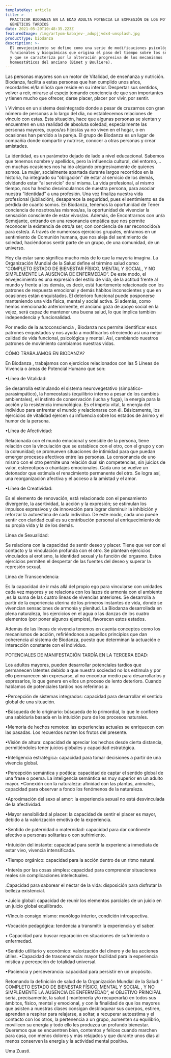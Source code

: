 ```yaml
---
templateKey: article
title: >-
  PRACTICAR BIODANZA EN LA EDAD ADULTA POTENCIA LA EXPRESIÓN DE LOS POTENCIALES
  GENÉTICOS TARDIOS
date: 2021-05-20T10:48:35.223Z
featuredImage: /img/artyom-kabajev-_adupjjvdx4-unsplash.jpg
productType: biodanza
description: >-
  El envejecimiento se define como una serie de modificaciones psicológicas,
  funcionales y bioquímicas que origina el paso del tiempo sobre los seres vivos
  y que se caracteriza por la alteración progresiva de los mecanismos
  homeostáticos del anciano (Binet y Bouliere).
---
```

Las personas mayores son un motor de Vitalidad, de enseñanza y nutrición.    Biodanza, facilita a estas personas que han cumplido unos años, recordarles el/la niño/a que reside en su interior. Despertar sus sentidos, volver a reír, mirarse al espejo tomando conciencia de que son importantes y tienen mucho que ofrecer, darse placer, placer por vivir, por sentir.

\    Vivimos en un sistema desintegrado donde a pesar de cruzarnos con gran número de personas a lo largo del día, no establecemos relaciones de vínculo con estas. Esta situación, hace que algunas personas se sientan y encuentren en una realidad de absoluta soledad, especialmente las personas mayores, cuyos/as hijos/as ya no viven en el hogar, o en ocasiones han perdido a la pareja. El grupo de Biodanza es un lugar de compañía donde compartir y nutrirse, conocer a otras personas y crear amistades.

La identidad, es un parámetro dejado de lado a nivel educacional. Sabemos que tenemos nombre y apellidos, pero la influencia cultural, del entorno,…en muchas ocasiones nos ha ido alejando progresivamente de quienes somos. La mujer, socialmente apartada durante largos recorridos en la historia, ha integrado su “obligación” de estar al servicio de los demás, olvidando estar “al servicio” de sí misma. La vida profesional, al mismo tiempo, nos ha hecho desvincularnos de nuestra persona, para asociar nuestra “Identidad” a una profesión. Una vez finaliza nuestra vida profesional (jubilación), desaparece la seguridad, pues el sentimiento es de pérdida de cuanto somos. En Biodanza, tenemos la oportunidad de Tener conciencia de nosotros/as mismos/as, la oportunidad de vivenciar la sensación consciente de estar vivos/as. Además, de Encontrarnos con un/a Semejante, entrando en una resonancia empática que nos permite reconocer la existencia de otro/a ser, con conciencia de ser reconocido/a para este/a. A través de numerosos ejercicios grupales, entramos en un sentimiento de Comunión humana, que nos aleja del sentimiento de soledad, haciéndonos sentir parte de un grupo, de una comunidad, de un universo. 

Hoy día estar sano significa mucho más de lo que la mayoría imagina. La Organización Mundial de la Salud define el término salud como: “COMPLETO ESTADO DE BIENESTAR FÍSICO, MENTAL Y SOCIAL, Y NO SIMPLEMENTE LA AUSENCIA DE ENFERMEDAD”. De este modo, el envejecimiento es una expresión del estilo de vida, de la actitud frente al mundo y frente a los demás, es decir, está fuertemente relacionado con los patrones de respuesta emocional y demás hábitos inconscientes y  que en ocasiones están enquistados. El deterioro funcional puede posponerse manteniendo una vida física, mental y social activa. Si además, como hemos mencionado anteriormente, el anciano goza de apoyo social en la vejez, será capaz de mantener una buena salud, lo que implica también independencia y funcionalidad.

 Por medio de la autoconsciencia , Biodanza nos permite identificar esos patrones  enquistados y  nos ayuda a modificarlos ofreciendo así una mejor calidad de vida funcional, psicológica y mental. Así, cambiando nuestros patrones de movimiento cambiamos nuestras vidas.

CÓMO TRABAJAMOS EN BIODANZA?

 En Biodanza , trabajamos con ejercicios relacionados con las 5 Líneas de Vivencia o áreas de Potencial Humano que son:

•Línea de Vitalidad:

Se desarrolla estimulando el sistema neurovegetativo (simpático-parasimpático), la homeostasis (equilibrio interno a pesar de los cambios ambientales), el instinto de conservación (lucha y fuga), la energía para la acción y la resistencia inmunológica. Es el ímpetu vital, la energía del individuo para enfrentar el mundo y relacionarse con él. Básicamente, los ejercicios de vitalidad ejercen su influencia sobre los estados de ánimo y el humor de la persona.

•Línea de Afectividad:

Relacionada con el mundo emocional y sensible de la persona, tiene relación con la vinculación que se establece con el otro, con el grupo y con la comunidad; se promueven situaciones de intimidad para que puedan emerger procesos afectivos entre las personas. La consonancia de uno mismo con el otro permite una relación dual sin competencias, sin juicios de valor, estereotipos o chantajes emocionales. Cada uno se vuelve un detonador que estimula el renacimiento permanente del otro. Se logra así, una reorganización afectiva y el acceso a la amistad y el amor.

•Línea de Creatividad:

Es el elemento de renovación, está relacionado con el pensamiento divergente, la asertividad, la acción y la expresión; se estimulan los impulsos expresivos y de innovación para lograr disminuir la inhibición y reforzar la autoestima de cada individuo. De este modo, cada uno puede sentir con claridad cuál es su contribución personal al enriquecimiento de su propia vida y la de los demás.



Línea de Sexualidad:

Se relaciona con la capacidad de sentir deseo y placer. Tiene que ver con el contacto y la vinculación profunda con el otro. Se plantean ejercicios vinculados al erotismo, la identidad sexual y la función del orgasmo. Estos ejercicios permiten el despertar de las fuentes del deseo y superar la represión sexual. 

Línea de Transcendencia: 

Es la capacidad de ir más allá del propio ego para vincularse con unidades cada vez mayores y se relaciona con los lazos de armonía con el ambiente ,es la suma de las cuatro líneas de vivencias anteriores. Se desarrolla a partir de la experiencia uterina de los primeros instantes de vida, donde se vivencian sensaciones de armonía y plenitud. La Biodanza desarrollada en plena naturaleza, los ejercicios en el agua o las danzas de los cuatro elementos (por poner algunos ejemplos), favorecen estos estados.

 Además de las líneas de vivencia tenemos en cuenta conceptos como los mecanismos de acción, refiriéndonos a aquellos principios que dan coherencia al sistema de Biodanza, puesto que determinan la actuación e interacción constante con el individuo.

POTENCIALES DE MANIFESTACIÓN TARDÍA EN LA TERCERA EDAD:

Los adultos mayores, pueden desarrollar potenciales tardíos que permanecen latentes debido a que nuestra sociedad no los estimula y por ello permanecen sin expresarse, al no encontrar medio para desarrollarlos y expresarlos, lo que genera en ellos un proceso de lento deterioro. Cuando hablamos de potenciales tardíos nos referimos a: 

•Percepción de sistemas integrados: capacidad para desarrollar el sentido global de una situación. 

•Búsqueda de lo originario: búsqueda de lo primordial, lo que le confiere una sabiduría basada en la intuición pura de los procesos naturales. 

•Memoria de hechos remotos: las experiencias actuales se enriquecen con las pasadas. Los recuerdos nutren los frutos del presente. 

•Visión de altura: capacidad de apreciar los hechos desde cierta distancia, permitiéndoles tener juicios globales y capacidad estratégica. 

•Inteligencia estratégica: capacidad para tomar decisiones a partir de una vivencia global. 

•Percepción semántica y poética: capacidad de captar el sentido global de una frase o poema. La inteligencia semántica es muy superior en un adulto mayor. •Conexión con la naturaleza: afinidad con las plantas, animales, capacidad para observar a fondo los fenómenos de la naturaleza. 

•Aproximación del sexo al amor: la experiencia sexual no está desvinculada de la afectividad. 

•Mayor sensibilidad al placer: la capacidad de sentir el placer es mayor, debido a la valorización emotiva de la experiencia. 

•Sentido de paternidad o maternidad: capacidad para dar continente afectivo a personas solitarias o con sufrimiento. 

•Intuición del instante: capacidad para sentir la experiencia inmediata de estar vivo, vivencia intensificada. 

•Tiempo orgánico: capacidad para la acción dentro de un ritmo natural. 

•Interés por las cosas simples: capacidad para comprender situaciones reales sin complicaciones intelectuales. 

.Capacidad para saborear el néctar de la vida: disposición para disfrutar la belleza existencial. 

•Juicio global: capacidad de reunir los elementos parciales de  un juicio en un juicio global equilibrado. 

•Vínculo consigo mismo: monólogo interior, condición introspectiva. 

•Vocación pedagógica: tendencia a transmitir la experiencia y el saber.

 • Capacidad para buscar reparación en situaciones de sufrimiento o enfermedad. 

•Sentido utilitario y económico: valorización del dinero y de las acciones útiles. •Capacidad de trascendencia: mayor facilidad para la experiencia mística y percepción de totalidad universal. 

•Paciencia y perseverancia: capacidad para persistir en un propósito.

Retomando la definición de salud de la Organización Mundial de la Salud: ” COMPLETO ESTADO DE BIENESTAR FÍSICO, MENTAL Y SOCIAL , Y NO SIMPLEMENTE LA AUSENCIA DE ENFERMEDAD”, el OBJETIVO PRINCIPAL sería, precisamente, la salud ( mantenerla y/o recuperarla) en todos sus ámbitos, físico, mental y emocional, y con la finalidad de que los mayores que asisten a nuestras clases consigan desbloquear sus cuerpos, estiren, aprendan a respirar para relajarse, a soltar, a recuperar autoestima y el contacto con los otros, la pertenencia a un grupo, aumenten su equilibrio, movilicen su energía y todo ello les produzca un profundo bienestar. Queremos que se encuentren bien, contentos y felices cuando marchen para casa, con menos dolores y más relajados y que durante unos días al menos conserven la energía y la actividad mental positiva.

Uma Zuasti.
